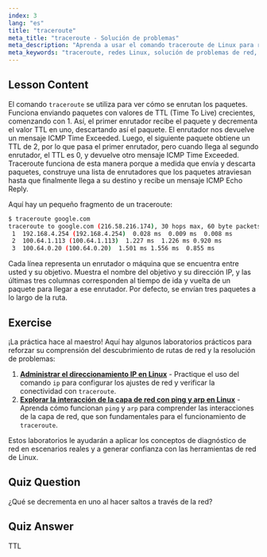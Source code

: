 ```yaml
---
index: 3
lang: "es"
title: "traceroute"
meta_title: "traceroute - Solución de problemas"
meta_description: "Aprenda a usar el comando traceroute de Linux para rastrear rutas de red y solucionar problemas de conectividad. Comprenda TTL y el enrutamiento de paquetes para principiantes."
meta_keywords: "traceroute, redes Linux, solución de problemas de red, TTL, comandos Linux, principiante, tutorial"
---
```


## Lesson Content

El comando `traceroute` se utiliza para ver cómo se enrutan los paquetes. Funciona enviando paquetes con valores de TTL (Time To Live) crecientes, comenzando con 1. Así, el primer enrutador recibe el paquete y decrementa el valor TTL en uno, descartando así el paquete. El enrutador nos devuelve un mensaje ICMP Time Exceeded. Luego, el siguiente paquete obtiene un TTL de 2, por lo que pasa el primer enrutador, pero cuando llega al segundo enrutador, el TTL es 0, y devuelve otro mensaje ICMP Time Exceeded. Traceroute funciona de esta manera porque a medida que envía y descarta paquetes, construye una lista de enrutadores que los paquetes atraviesan hasta que finalmente llega a su destino y recibe un mensaje ICMP Echo Reply.

Aquí hay un pequeño fragmento de un traceroute:

```bash
$ traceroute google.com
traceroute to google.com (216.58.216.174), 30 hops max, 60 byte packets
 1  192.168.4.254 (192.168.4.254)  0.028 ms  0.009 ms  0.008 ms
 2  100.64.1.113 (100.64.1.113)  1.227 ms  1.226 ms 0.920 ms
 3  100.64.0.20 (100.64.0.20)  1.501 ms 1.556 ms  0.855 ms
```

Cada línea representa un enrutador o máquina que se encuentra entre usted y su objetivo. Muestra el nombre del objetivo y su dirección IP, y las últimas tres columnas corresponden al tiempo de ida y vuelta de un paquete para llegar a ese enrutador. Por defecto, se envían tres paquetes a lo largo de la ruta.

## Exercise

¡La práctica hace al maestro! Aquí hay algunos laboratorios prácticos para reforzar su comprensión del descubrimiento de rutas de red y la resolución de problemas:

1. **[Administrar el direccionamiento IP en Linux](https://labex.io/es/labs/comptia-manage-ip-addressing-in-linux-592736)** - Practique el uso del comando `ip` para configurar los ajustes de red y verificar la conectividad con `traceroute`.
2. **[Explorar la interacción de la capa de red con ping y arp en Linux](https://labex.io/es/labs/comptia-explore-network-layer-interaction-with-ping-and-arp-in-linux-592746)** - Aprenda cómo funcionan `ping` y `arp` para comprender las interacciones de la capa de red, que son fundamentales para el funcionamiento de `traceroute`.

Estos laboratorios le ayudarán a aplicar los conceptos de diagnóstico de red en escenarios reales y a generar confianza con las herramientas de red de Linux.

## Quiz Question

¿Qué se decrementa en uno al hacer saltos a través de la red?

## Quiz Answer

TTL
